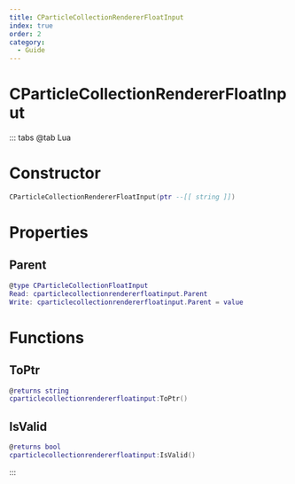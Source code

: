 ```yaml
---
title: CParticleCollectionRendererFloatInput
index: true
order: 2
category:
  - Guide
---
```


# CParticleCollectionRendererFloatInput

::: tabs
@tab Lua
# Constructor
```lua
CParticleCollectionRendererFloatInput(ptr --[[ string ]])
```
# Properties
## Parent 
```lua
@type CParticleCollectionFloatInput
Read: cparticlecollectionrendererfloatinput.Parent
Write: cparticlecollectionrendererfloatinput.Parent = value
```
# Functions
## ToPtr
```lua
@returns string
cparticlecollectionrendererfloatinput:ToPtr()
```
## IsValid
```lua
@returns bool
cparticlecollectionrendererfloatinput:IsValid()
```

:::